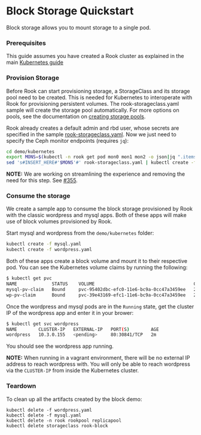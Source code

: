 # Block Storage Quickstart

Block storage allows you to mount storage to a single pod. 

### Prerequisites

This guide assumes you have created a Rook cluster as explained in the main [Kubernetes guide](kubernetes.md)

### Provision Storage
Before Rook can start provisioning storage, a StorageClass and its storage pool need to be created. This is needed for Kubernetes to interoperate with Rook for provisioning persistent volumes. The rook-storageclass.yaml sample will create the storage pool automatically. For more options on pools, see the documentation on [creating storage pools](pool-tpr.md).

Rook already creates a default admin and rbd user, whose secrets are specified in the sample [rook-storageclass.yaml](/demo/kubernetes/rook-storageclass.yaml). Now we just need to specify the Ceph monitor endpoints (requires `jq`):

```bash
cd demo/kubernetes
export MONS=$(kubectl -n rook get pod mon0 mon1 mon2 -o json|jq ".items[].status.podIP"|tr -d "\""|sed -e 's/$/:6790/'|paste -s -d, -)
sed 's#INSERT_HERE#'$MONS'#' rook-storageclass.yaml | kubectl create -f -
``` 

**NOTE:** We are working on streamlining the experience and removing the need for this step. See [#355](https://github.com/rook/rook/issues/355).

### Consume the storage

We create a sample app to consume the block storage provisioned by Rook with the classic wordpress and mysql apps.
Both of these apps will make use of block volumes provisioned by Rook.

Start mysql and wordpress from the `demo/kubernetes` folder:

```bash
kubectl create -f mysql.yaml
kubectl create -f wordpress.yaml
```

Both of these apps create a block volume and mount it to their respective pod. You can see the Kubernetes volume claims by running the following:

```bash
$ kubectl get pvc
NAME             STATUS    VOLUME                                     CAPACITY   ACCESSMODES   AGE
mysql-pv-claim   Bound     pvc-95402dbc-efc0-11e6-bc9a-0cc47a3459ee   20Gi       RWO           1m
wp-pv-claim      Bound     pvc-39e43169-efc1-11e6-bc9a-0cc47a3459ee   20Gi       RWO           1m
```

Once the wordpress and mysql pods are in the `Running` state, get the cluster IP of the wordpress app and enter it in your brower:

```bash
$ kubectl get svc wordpress
NAME        CLUSTER-IP   EXTERNAL-IP   PORT(S)        AGE
wordpress   10.3.0.155   <pending>     80:30841/TCP   2m
```

You should see the wordpress app running.  

**NOTE:** When running in a vagrant environment, there will be no external IP address to reach wordpress with.  You will only be able to reach wordpress via the `CLUSTER-IP` from inside the Kubernetes cluster.

### Teardown
To clean up all the artifacts created by the block demo:
```
kubectl delete -f wordpress.yaml
kubectl delete -f mysql.yaml
kubectl delete -n rook rookpool replicapool
kubectl delete storageclass rook-block
```
